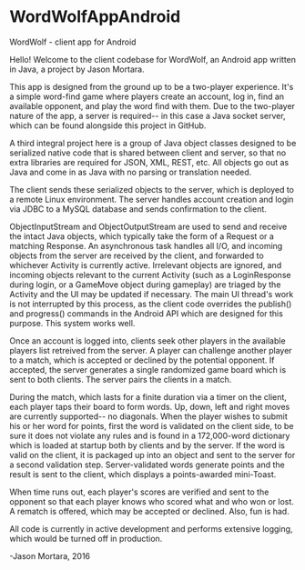 # WordWolfAppAndroid
WordWolf - client app for Android

Hello! Welcome to the client codebase for WordWolf, an Android app written in Java, a project by Jason Mortara.

This app is designed from the ground up to be a two-player experience. It's a simple word-find game where players create an account, log in, find an available opponent, and play the word find with them. Due to the two-player nature of the app, a server is required-- in this case a Java socket server, which can be found alongside this project in GitHub. 

A third integral project here is a group of Java object classes designed to be serialized native code that is shared between client and server, so that no extra libraries are required for JSON, XML, REST, etc. All objects go out as Java and come in as Java with no parsing or translation needed. 

The client sends these serialized objects to the server, which is deployed to a remote Linux environment. The server handles account creation and login via JDBC to a MySQL database and sends confirmation to the client. 

ObjectInputStream and ObjectOutputStream are used to send and receive the intact Java objects, which typically take the form of a Request or a matching Response. An asynchronous task handles all I/O, and incoming objects from the server are received by the client, and forwarded to whichever Activity is currently active. Irrelevant objects are ignored, and incoming objects relevant to the current Activity (such as a LoginResponse during login, or a GameMove object during gameplay) are triaged by the Activity and the UI may be updated if necessary. The main UI thread's work is not interrupted by this process, as the client code overrides the publish() and progress() commands in the Android API which are designed for this purpose. This system works well.

Once an account is logged into, clients seek other players in the available players list retreived from the server. A player can challenge another player to a match, which is accepted or declined by the potential opponent. If accepted, the server generates a single randomized game board which is sent to both clients. The server pairs the clients in a match. 

During the match, which lasts for a finite duration via a timer on the client, each player taps their board to form words. Up, down, left and right moves are currently supported-- no diagonals. When the player wishes to submit his or her word for points, first the word is validated on the client side, to be sure it does not violate any rules and is found in a 172,000-word dictionary which is loaded at startup both by clients and by the server. If the word is valid on the client, it is packaged up into an object and sent to the server for a second validation step. Server-validated words generate points and the result is sent to the client, which displays a points-awarded mini-Toast. 

When time runs out, each player's scores are verified and sent to the opponent so that each player knows who scored what and who won or lost. A rematch is offered, which may be accepted or declined. Also, fun is had.

All code is currently in active development and performs extensive logging, which would be turned off in production.

-Jason Mortara, 2016
